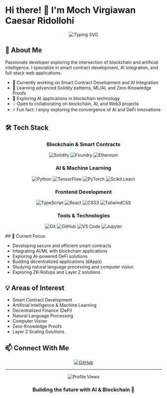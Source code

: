 # Hi there! 👋 I'm Moch Virgiawan Caesar Ridollohi

<div align="center">
  <img src="https://readme-typing-svg.demolab.com?font=Fira+Code&duration=3000&pause=1000&color=2C8CF7&center=true&vCenter=true&width=435&lines=;Smart+Contract+Developer;AI+%26+Blockchain+Enthusiast" alt="Typing SVG" />
</div>

## 💫 About Me

Passionate developer exploring the intersection of blockchain and artificial intelligence. I specialize in smart contract development, AI integration, and full-stack web applications.

- 🔭 Currently working on Smart Contract Development and AI Integration
- 🌱 Learning advanced Solidity patterns, ML/AI, and Zero-Knowledge Proofs
- 🤖 Exploring AI applications in blockchain technology
- 💡 Open to collaborating on blockchain, AI, and Web3 projects
- ⚡ Fun fact: I enjoy exploring the convergence of AI and DeFi innovations

## 🛠️ Tech Stack

<div align="center">

### Blockchain & Smart Contracts
![Solidity](https://img.shields.io/badge/-Solidity-363636?style=for-the-badge&logo=solidity&logoColor=white)
![Foundry](https://img.shields.io/badge/-Foundry-000000?style=for-the-badge)
![Ethereum](https://img.shields.io/badge/-Ethereum-3C3C3D?style=for-the-badge&logo=ethereum&logoColor=white)

### AI & Machine Learning
![Python](https://img.shields.io/badge/-Python-3776AB?style=for-the-badge&logo=python&logoColor=white)
![TensorFlow](https://img.shields.io/badge/-TensorFlow-FF6F00?style=for-the-badge&logo=tensorflow&logoColor=white)
![PyTorch](https://img.shields.io/badge/-PyTorch-EE4C2C?style=for-the-badge&logo=pytorch&logoColor=white)
![Scikit Learn](https://img.shields.io/badge/-Scikit%20Learn-F7931E?style=for-the-badge&logo=scikit-learn&logoColor=white)

### Frontend Development
![TypeScript](https://img.shields.io/badge/-TypeScript-3178C6?style=for-the-badge&logo=typescript&logoColor=white)
![React](https://img.shields.io/badge/-React-61DAFB?style=for-the-badge&logo=react&logoColor=black)
![CSS3](https://img.shields.io/badge/-CSS3-1572B6?style=for-the-badge&logo=css3&logoColor=white)
![TailwindCSS](https://img.shields.io/badge/-TailwindCSS-06B6D4?style=for-the-badge&logo=tailwindcss&logoColor=white)

### Tools & Technologies
![Git](https://img.shields.io/badge/-Git-F05032?style=for-the-badge&logo=git&logoColor=white)
![GitHub](https://img.shields.io/badge/-GitHub-181717?style=for-the-badge&logo=github&logoColor=white)
![VS Code](https://img.shields.io/badge/-VS%20Code-007ACC?style=for-the-badge&logo=visual-studio-code&logoColor=white)
![Jupyter](https://img.shields.io/badge/-Jupyter-F37626?style=for-the-badge&logo=jupyter&logoColor=white)

</div>
## 🎯 Current Focus

- Developing secure and efficient smart contracts
- Integrating AI/ML with blockchain applications
- Exploring AI-powered DeFi solutions
- Building decentralized applications (dApps)
- Studying natural language processing and computer vision
- Exploring ZK-Rollups and Layer 2 solutions

## 💡 Areas of Interest

- Smart Contract Development
- Artificial Intelligence & Machine Learning
- Decentralized Finance (DeFi)
- Natural Language Processing
- Computer Vision
- Zero-Knowledge Proofs
- Layer 2 Scaling Solutions

## 📫 Connect With Me

<div align="center">
  
[![GitHub](https://img.shields.io/badge/GitHub-100000?style=for-the-badge&logo=github&logoColor=white)](https://github.com/mvirgiawancr)

</div>

---
<div align="center">
  <img src="https://komarev.com/ghpvc/?username=mvirgiawancr&color=blueviolet" alt="Profile Views" />
  
  ### Building the future with AI & Blockchain 🚀
</div>

